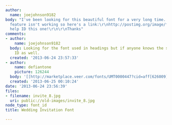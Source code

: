 ```yaml
---
author:
  name: joejohnson9182
body: "I've been looking for this beautiful font for a very long time...\r\n\r\nUpload
  feature isn't working so here's a link:\r\nhttp://postimg.org/image/fykj36ryd/\r\n\r\nPlease
  help ID this one!\r\n\r\nThanks"
comments:
- author:
    name: joejohnson9182
  body: Looking for the font used in headings but if anyone knows the sans serif please
    ID as well.
  created: '2013-06-24 23:57:33'
- author:
    name: defiantone
    picture: 126244
  body: '[[http://marketplace.veer.com/fonts/UMT0000447?cid=aff[626009]&NonEncodedURL=http%3a%2f%2fmarketplace.veer.com%2ffonts%2fUMT0000447#|Phaeton]]'
  created: '2013-06-25 00:10:24'
date: '2013-06-24 23:56:39'
files:
- filename: invite_8.jpg
  uri: public://old-images/invite_8.jpg
node_type: font_id
title: Wedding Invitation Font

---
```

